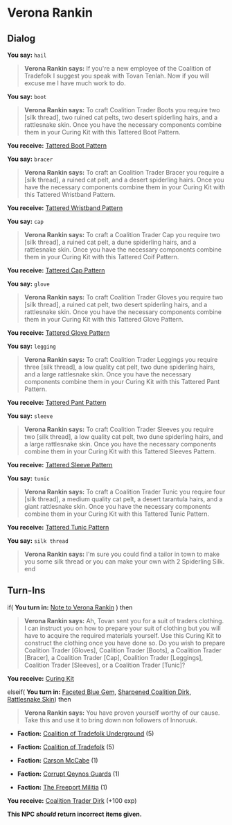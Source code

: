 # Verona Rankin
## Dialog

**You say:** `hail`



>**Verona Rankin says:** If you're a new employee of the Coalition of Tradefolk I suggest you speak with Tovan Tenlah. Now if you will excuse me I have much work to do.

**You say:** `boot`



>**Verona Rankin says:** To craft Coalition Trader Boots you require two [silk thread], two ruined cat pelts, two desert spiderling hairs, and a rattlesnake skin. Once you have the necessary components combine them in your Curing Kit with this Tattered Boot Pattern.





**You receive:**  [Tattered Boot Pattern](/item/19561)

**You say:** `bracer`



>**Verona Rankin says:** To craft an Coalition Trader Bracer you require a [silk thread], a ruined cat pelt, and a desert spiderling hairs. Once you have the necessary components combine them in your Curing Kit with this Tattered Wristband Pattern.





**You receive:**  [Tattered Wristband Pattern](/item/19558)

**You say:** `cap`



>**Verona Rankin says:** To craft a Coalition Trader Cap you require two [silk thread], a ruined cat pelt, a dune spiderling hairs, and a rattlesnake skin. Once you have the necessary components combine them in your Curing Kit with this Tattered Coif Pattern.





**You receive:**  [Tattered Cap Pattern](/item/19555)

**You say:** `glove`



>**Verona Rankin says:** To craft Coalition Trader Gloves you require two [silk thread], a ruined cat pelt, two desert spiderling hairs, and a rattlesnake skin. Once you have the necessary components combine them in your Curing Kit with this Tattered Glove Pattern.





**You receive:**  [Tattered Glove Pattern](/item/19559)

**You say:** `legging`



>**Verona Rankin says:** To craft Coalition Trader Leggings you require three [silk thread], a low quality cat pelt, two dune spiderling hairs, and a large rattlesnake skin. Once you have the necessary components combine them in your Curing Kit with this Tattered Pant Pattern.





**You receive:**  [Tattered Pant Pattern](/item/19560)

**You say:** `sleeve`



>**Verona Rankin says:** To craft Coalition Trader Sleeves you require two [silk thread], a low quality cat pelt, two dune spiderling hairs, and a large rattlesnake skin. Once you have the necessary components combine them in your Curing Kit with this Tattered Sleeves Pattern.





**You receive:**  [Tattered Sleeve Pattern](/item/19557)

**You say:** `tunic`



>**Verona Rankin says:** To craft a Coalition Trader Tunic you require four [silk thread], a medium quality cat pelt, a desert tarantula hairs, and a giant rattlesnake skin. Once you have the necessary components combine them in your Curing Kit with this Tattered Tunic Pattern.





**You receive:**  [Tattered Tunic Pattern](/item/19556)

**You say:** `silk thread`



>**Verona Rankin says:** I'm sure you could find a tailor in town to make you some silk thread or you can make your own with 2 Spiderling Silk.
end

## Turn-Ins




if( **You turn in:** [Note to Verona Rankin](/item/19846) ) then 


>**Verona Rankin says:** Ah, Tovan sent you for a suit of traders clothing. I can instruct you on how to prepare your suit of clothing but you will have to acquire the required materials yourself. Use this Curing Kit to construct the clothing once you have done so. Do you wish to prepare Coalition Trader [Gloves], Coalition Trader [Boots], a Coalition Trader [Bracer], a Coalition Trader [Cap], Coalition Trader [Leggings], Coalition Trader [Sleeves], or a Coalition Trader [Tunic]?


 **You receive:**  [Curing Kit](/item/17125) 

elseif( **You turn in:** [Faceted Blue Gem](/item/19919), [Sharpened Coalition Dirk](/item/19925), [Rattlesnake Skin](/item/19850)) then


>**Verona Rankin says:** You have proven yourself worthy of our cause. Take this and use it to bring down non followers of Innoruuk.


* __Faction:__ [Coalition of Tradefolk Underground](/faction/336) (5)


* __Faction:__ [Coalition of Tradefolk](/faction/229) (5)


* __Faction:__ [Carson McCabe](/faction/329) (1)


* __Faction:__ [Corrupt Qeynos Guards](/faction/230) (1)


* __Faction:__ [The Freeport Militia](/faction/330) (1)


 **You receive:**  [Coalition Trader Dirk](/item/19937) (+100 exp)

**This NPC *should* return incorrect items given.**


